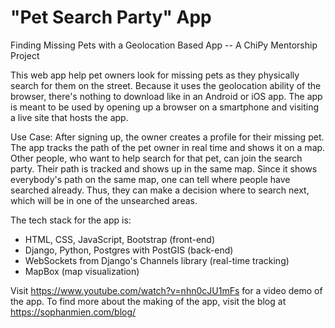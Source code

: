 # "Pet Search Party" App 
Finding Missing Pets with a Geolocation Based App -- A ChiPy Mentorship Project 

This web app help pet owners look for missing pets as they physically search for them on the street. Because it uses the geolocation ability of the browser, there's nothing to download like in an Android or iOS app. The app is meant to be used by opening up a browser on a smartphone and visiting a live site that hosts the app.

Use Case: After signing up, the owner creates a profile for their missing pet. The app tracks the path of the pet owner in real time and shows it on a map. Other people, who want to help search for that pet, can join the search party. Their path is tracked and shows up in the same map. Since it shows everybody's path on the same map, one can tell where people have searched already. Thus, they can make a decision where to search next, which will be in one of the unsearched areas.

The tech stack for the app is:
 - HTML, CSS, JavaScript, Bootstrap (front-end)
 - Django, Python, Postgres with PostGIS (back-end)
 - WebSockets from Django's Channels library (real-time tracking)
 - MapBox (map visualization)
 
 Visit  https://www.youtube.com/watch?v=nhn0cJU1mFs for a video demo of the app.
 To find more about the making of the app, visit the blog at https://sophanmien.com/blog/

